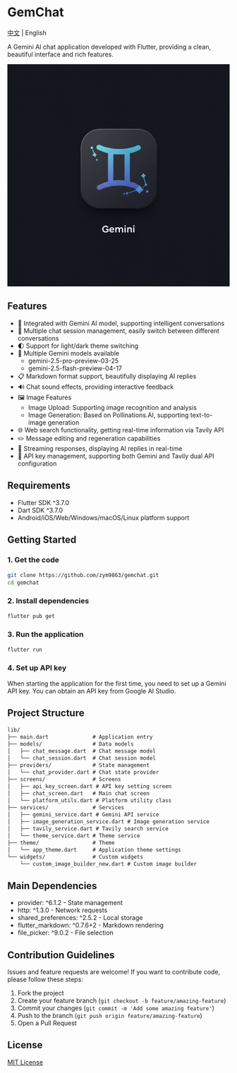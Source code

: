 # GemChat

[中文](README.md) | English

A Gemini AI chat application developed with Flutter, providing a clean, beautiful interface and rich features.

![GemChat App Icon](assets/image_fx_.jpg)

## Features

- 🤖 Integrated with Gemini AI model, supporting intelligent conversations
- 💬 Multiple chat session management, easily switch between different conversations
- 🌓 Support for light/dark theme switching
- 🔄 Multiple Gemini models available
  - gemini-2.5-pro-preview-03-25
  - gemini-2.5-flash-preview-04-17
- 📋 Markdown format support, beautifully displaying AI replies
- 🔊 Chat sound effects, providing interactive feedback
- 🖼️ Image Features
  - Image Upload: Supporting image recognition and analysis
  - Image Generation: Based on Pollinations.AI, supporting text-to-image generation
- 🌐 Web search functionality, getting real-time information via Tavily API
- ✏️ Message editing and regeneration capabilities
- 🔄 Streaming responses, displaying AI replies in real-time
- 🔑 API key management, supporting both Gemini and Tavily dual API configuration

## Requirements

- Flutter SDK ^3.7.0
- Dart SDK ^3.7.0
- Android/iOS/Web/Windows/macOS/Linux platform support

## Getting Started

### 1. Get the code

```bash
git clone https://github.com/zym9863/gemchat.git
cd gemchat
```

### 2. Install dependencies

```bash
flutter pub get
```

### 3. Run the application

```bash
flutter run
```

### 4. Set up API key

When starting the application for the first time, you need to set up a Gemini API key. You can obtain an API key from Google AI Studio.

## Project Structure

```
lib/
├── main.dart              # Application entry
├── models/                # Data models
│   ├── chat_message.dart  # Chat message model
│   └── chat_session.dart  # Chat session model
├── providers/             # State management
│   └── chat_provider.dart # Chat state provider
├── screens/               # Screens
│   ├── api_key_screen.dart # API key setting screen
│   ├── chat_screen.dart   # Main chat screen
│   └── platform_utils.dart # Platform utility class
├── services/              # Services
│   ├── gemini_service.dart # Gemini API service
│   ├── image_generation_service.dart # Image generation service
│   ├── tavily_service.dart # Tavily search service
│   └── theme_service.dart # Theme service
├── theme/                 # Theme
│   └── app_theme.dart     # Application theme settings
└── widgets/               # Custom widgets
    └── custom_image_builder_new.dart # Custom image builder
```

## Main Dependencies

- provider: ^6.1.2 - State management
- http: ^1.3.0 - Network requests
- shared_preferences: ^2.5.2 - Local storage
- flutter_markdown: ^0.7.6+2 - Markdown rendering
- file_picker: ^9.0.2 - File selection

## Contribution Guidelines

Issues and feature requests are welcome! If you want to contribute code, please follow these steps:

1. Fork the project
2. Create your feature branch (`git checkout -b feature/amazing-feature`)
3. Commit your changes (`git commit -m 'Add some amazing feature'`)
4. Push to the branch (`git push origin feature/amazing-feature`)
5. Open a Pull Request

## License

[MIT License](LICENSE)